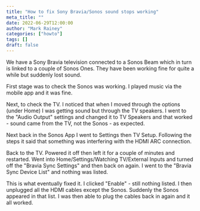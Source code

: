 ```yaml
---
title: "How to fix Sony Bravia/Sonos sound stops working"
meta_title: ""
date: 2022-06-29T12:00:00
author: "Mark Rainey"
categories: ["howto"]
tags: []
draft: false
---
```


We have a Sony Bravia television connected to a Sonos Beam which in turn is linked to a couple of Sonos Ones. They have been working fine for quite a while but suddenly lost sound.


First stage was to check the Sonos was working. I played music via the mobile app and it was fine.

Next, to check the TV. I noticed that when I moved through the options (under Home) I was getting sound but through the TV speakers. I went to the "Audio Output" settings and changed it to TV Speakers and that worked - sound came from the TV, not the Sonos - as expected.

Next back in the Sonos App I went to Settings then TV Setup. Following the steps it said that something was interfering with the HDMI ARC connection.

Back to the TV. Powered it off then left it for a couple of minutes and restarted. Went into Home/Settings/Watching TV/External Inputs and turned off the "Bravia Sync Settings" and then back on again. I went to the "Bravia Sync Device List" and nothing was listed.

This is what eventually fixed it. I clicked "Enable" - still nothing listed. I then unplugged all the HDMI cables except the Sonos. Suddenly the Sonos appeared in that list. I was then able to plug the cables back in again and it all worked.


